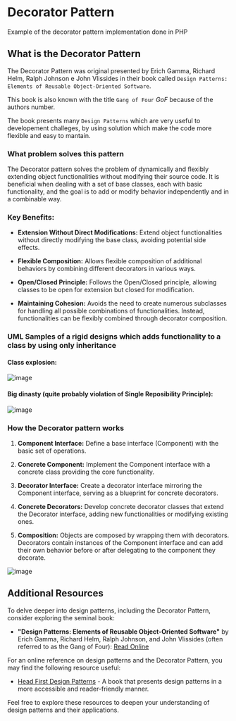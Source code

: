 # Decorator Pattern
Example of the decorator pattern  implementation done in PHP

## What is the Decorator Pattern
The Decorator Pattern was original presented by Erich Gamma, Richard Helm, Ralph Johnson e John Vlissides in their book called `Design Patterns: Elements of Reusable Object-Oriented Software`. 

This book is also known with the title `Gang of Four` *GoF* because of the authors number. 

The book presents many `Design Patterns` which are very useful to developement challeges, by using solution which make the code more flexible and easy to mantain.

### What problem solves this pattern
The Decorator pattern solves the problem of dynamically and flexibly extending object functionalities without modifying their source code. It is beneficial when dealing with a set of base classes, each with basic functionality, and the goal is to add or modify behavior independently and in a combinable way.

### Key Benefits:

- **Extension Without Direct Modifications:** Extend object functionalities without directly modifying the base class, avoiding potential side effects.

- **Flexible Composition:** Allows flexible composition of additional behaviors by combining different decorators in various ways.

- **Open/Closed Principle:** Follows the Open/Closed principle, allowing classes to be open for extension but closed for modification.

- **Maintaining Cohesion:** Avoids the need to create numerous subclasses for handling all possible combinations of functionalities. Instead, functionalities can be flexibly combined through decorator composition.

### UML Samples of a rigid designs which adds functionality to a class by using only inheritance

#### Class explosion:
![image](https://github.com/antonio8101/decorator_pattern_php/assets/300245/4266d683-2f11-4319-a445-3a6427c24a80)

#### Big dinasty (quite probably violation of Single Reposibility Principle):
![image](https://github.com/antonio8101/decorator_pattern_php/assets/300245/b53e4c65-d4c7-43fd-9ad6-25d169cae0fb)

### How the Decorator pattern works

1. **Component Interface:** Define a base interface (Component) with the basic set of operations.

2. **Concrete Component:** Implement the Component interface with a concrete class providing the core functionality.

3. **Decorator Interface:** Create a decorator interface mirroring the Component interface, serving as a blueprint for concrete decorators.

4. **Concrete Decorators:** Develop concrete decorator classes that extend the Decorator interface, adding new functionalities or modifying existing ones.

5. **Composition:** Objects are composed by wrapping them with decorators. Decorators contain instances of the Component interface and can add their own behavior before or after delegating to the component they decorate.

![image](https://github.com/antonio8101/decorator_pattern_php/assets/300245/b80f646a-c069-4718-ad82-fd70da6f091d)

## Additional Resources

To delve deeper into design patterns, including the Decorator Pattern, consider exploring the seminal book:

- **"Design Patterns: Elements of Reusable Object-Oriented Software"** by Erich Gamma, Richard Helm, Ralph Johnson, and John Vlissides (often referred to as the Gang of Four): [Read Online](https://www.amazon.com/Design-Patterns-Elements-Reusable-Object-Oriented/dp/0201633612)

For an online reference on design patterns and the Decorator Pattern, you may find the following resource useful:

- [Head First Design Patterns](https://www.oreilly.com/library/view/head-first-design/0596007124/) - A book that presents design patterns in a more accessible and reader-friendly manner.

Feel free to explore these resources to deepen your understanding of design patterns and their applications.



